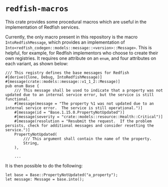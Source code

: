 # `redfish-macros`

This crate provides some procedural macros which are useful in the
implementation of Redfish services.

Currently, the only macro present in this repository is the macro
`IntoRedfishMessage`, which provides an implementation of
`Into<redfish_codegen::models::message::<version>::Message>`. This is helpful,
for example, for Redfish implementors who choose to create their own
registries. It requires one attribute on an `enum`, and four attributes on each
variant, as shown below:

```
/// This registry defines the base messages for Redfish
#[derive(Clone, Debug, IntoRedfishMessage)]
#[message(crate::models::message::v1_1_2::Message)]
pub enum Base {
    /// This message shall be used to indicate that a property was not updated due to an internal service error, but the service is still functional.
    #[message(message = "The property %1 was not updated due to an internal service error.  The service is still operational.")]
    #[message(id = "Base.1.15.0.PropertyNotUpdated")]
    #[message(severity = "crate::models::resource::Health::Critical")]
    #[message(resolution = "Resubmit the request.  If the problem persists, check for additional messages and consider resetting the service.")]
    PropertyNotUpdated(
        /// This argument shall contain the name of the property.
        String,
    ),

    ...
```

It is then possible to do the following:

```
let base = Base::PropertyNotUpdated("a_property");
let message: Message = base.into();
```
